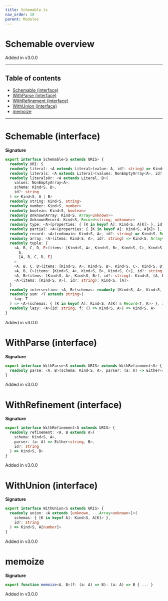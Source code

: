 ```yaml
---
title: Schemable.ts
nav_order: 18
parent: Modules
---
```


# Schemable overview

Added in v3.0.0

---

<h2 class="text-delta">Table of contents</h2>

- [Schemable (interface)](#schemable-interface)
- [WithParse (interface)](#withparse-interface)
- [WithRefinement (interface)](#withrefinement-interface)
- [WithUnion (interface)](#withunion-interface)
- [memoize](#memoize)

---

# Schemable (interface)

**Signature**

```ts
export interface Schemable<S extends URIS> {
  readonly URI: S
  readonly literal: <A extends Literal>(value: A, id?: string) => Kind<S, A>
  readonly literals: <A extends Literal>(values: NonEmptyArray<A>, id?: string) => Kind<S, A>
  readonly literalsOr: <A extends Literal, B>(
    values: NonEmptyArray<A>,
    schema: Kind<S, B>,
    id?: string
  ) => Kind<S, A | B>
  readonly string: Kind<S, string>
  readonly number: Kind<S, number>
  readonly boolean: Kind<S, boolean>
  readonly UnknownArray: Kind<S, Array<unknown>>
  readonly UnknownRecord: Kind<S, Record<string, unknown>>
  readonly type: <A>(properties: { [K in keyof A]: Kind<S, A[K]> }, id?: string) => Kind<S, A>
  readonly partial: <A>(properties: { [K in keyof A]: Kind<S, A[K]> }, id?: string) => Kind<S, Partial<A>>
  readonly record: <A>(codomain: Kind<S, A>, id?: string) => Kind<S, Record<string, A>>
  readonly array: <A>(items: Kind<S, A>, id?: string) => Kind<S, Array<A>>
  readonly tuple: {
    <A, B, C, D, E>(items: [Kind<S, A>, Kind<S, B>, Kind<S, C>, Kind<S, D>, Kind<S, E>], id?: string): Kind<
      S,
      [A, B, C, D, E]
    >
    <A, B, C, D>(items: [Kind<S, A>, Kind<S, B>, Kind<S, C>, Kind<S, D>], id?: string): Kind<S, [A, B, C, D]>
    <A, B, C>(items: [Kind<S, A>, Kind<S, B>, Kind<S, C>], id?: string): Kind<S, [A, B, C]>
    <A, B>(items: [Kind<S, A>, Kind<S, B>], id?: string): Kind<S, [A, B]>
    <A>(items: [Kind<S, A>], id?: string): Kind<S, [A]>
  }
  readonly intersection: <A, B>(schemas: readonly [Kind<S, A>, Kind<S, B>], id?: string) => Kind<S, A & B>
  readonly sum: <T extends string>(
    tag: T
  ) => <A>(schemas: { [K in keyof A]: Kind<S, A[K] & Record<T, K>> }, id?: string) => Kind<S, A[keyof A]>
  readonly lazy: <A>(id: string, f: () => Kind<S, A>) => Kind<S, A>
}
```

Added in v3.0.0

# WithParse (interface)

**Signature**

```ts
export interface WithParse<S extends URIS> extends WithRefinement<S> {
  readonly parse: <A, B>(schema: Kind<S, A>, parser: (a: A) => Either<string, B>, id?: string) => Kind<S, B>
}
```

Added in v3.0.0

# WithRefinement (interface)

**Signature**

```ts
export interface WithRefinement<S extends URIS> {
  readonly refinement: <A, B extends A>(
    schema: Kind<S, A>,
    parser: (a: A) => Either<string, B>,
    id?: string
  ) => Kind<S, B>
}
```

Added in v3.0.0

# WithUnion (interface)

**Signature**

```ts
export interface WithUnion<S extends URIS> {
  readonly union: <A extends [unknown, ...Array<unknown>]>(
    schemas: { [K in keyof A]: Kind<S, A[K]> },
    id?: string
  ) => Kind<S, A[number]>
}
```

Added in v3.0.0

# memoize

**Signature**

```ts
export function memoize<A, B>(f: (a: A) => B): (a: A) => B { ... }
```

Added in v3.0.0

